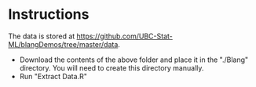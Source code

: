# Instructions

The data is stored at https://github.com/UBC-Stat-ML/blangDemos/tree/master/data. 
- Download the contents of the above folder and place it in the "./Blang" directory. 
You will need to create this directory manually.
- Run "Extract Data.R"
